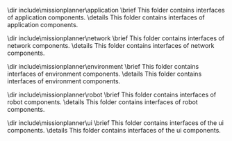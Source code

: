 \dir include\missionplanner\application
\brief This folder contains interfaces of application components.
\details This folder contains interfaces of application components.

\dir include\missionplanner\network
\brief This folder contains interfaces of network components.
\details This folder contains interfaces of network components.

\dir include\missionplanner\environment
\brief This folder contains interfaces of environment components.
\details This folder contains interfaces of environment components.

\dir include\missionplanner\robot
\brief This folder contains interfaces of robot components.
\details This folder contains interfaces of robot components.

\dir include\missionplanner\ui
\brief This folder contains interfaces of the ui components.
\details This folder contains interfaces of the ui components.